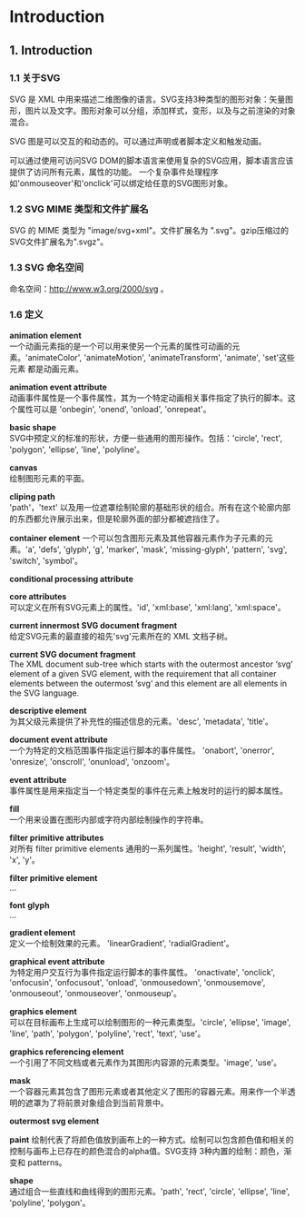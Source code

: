# Introduction

## 1. Introduction

### 1.1 关于SVG

SVG 是 XML 中用来描述二维图像的语言。SVG支持3种类型的图形对象：矢量图形，图片以及文字。图形对象可以分组，添加样式，变形，以及与之前渲染的对象混合。  

SVG 图是可以交互的和动态的。可以通过声明或者脚本定义和触发动画。  

可以通过使用可访问SVG DOM的脚本语言来使用复杂的SVG应用，脚本语言应该提供了访问所有元素，属性的功能。
一个复杂事件处理程序如'onmouseover'和'onclick'可以绑定给任意的SVG图形对象。  

### 1.2 SVG MIME 类型和文件扩展名

SVG 的 MIME 类型为 "image/svg+xml"。文件扩展名为 ".svg"。gzip压缩过的SVG文件扩展名为".svgz"。  

### 1.3 SVG 命名空间

命名空间：http://www.w3.org/2000/svg 。  


### 1.6 定义

**animation element**  
  一个动画元素指的是一个可以用来使另一个元素的属性可动画的元素。'animateColor', 'animateMotion', 'animateTransform', 'animate', 'set'这些元素
  都是动画元素。  

**animation event attribute**  
  动画事件属性是一个事件属性，其为一个特定动画相关事件指定了执行的脚本。这个属性可以是 'onbegin', 'onend', 'onload', 'onrepeat'。  

**basic shape**  
  SVG中预定义的标准的形状，方便一些通用的图形操作。包括：'circle', 'rect', 'polygon', 'ellipse', 'line', 'polyline'。  

**canvas**  
  绘制图形元素的平面。  

**cliping path**  
  'path'，'text' 以及用一位遮罩绘制轮廓的基础形状的组合。所有在这个轮廓内部的东西都允许展示出来，但是轮廓外面的部分都被遮挡住了。  

**container element**
  一个可以包含图形元素及其他容器元素作为子元素的元素。'a', 'defs', 'glyph', 'g', 'marker', 'mask', 'missing-glyph', 'pattern', 'svg', 'switch', 'symbol'。  

**conditional processing attribute**  

**core attributes**  
  可以定义在所有SVG元素上的属性。'id', 'xml:base', 'xml:lang', 'xml:space'。  

**current innermost SVG document fragment**  
  给定SVG元素的最直接的祖先'svg'元素所在的 XML 文档子树。  

**current SVG document fragment**  
  The XML document sub-tree which starts with the outermost ancestor ‘svg’ element of a given SVG element, with the requirement that all container elements between the outermost ‘svg’ and this element are all elements in the SVG language.  

**descriptive element**  
  为其父级元素提供了补充性的描述信息的元素。'desc', 'metadata', 'title'。  

**document event attribute**  
  一个为特定的文档范围事件指定运行脚本的事件属性。 'onabort', 'onerror', 'onresize', 'onscroll', 'onunload', 'onzoom'。  

**event attribute**  
  事件属性是用来指定当一个特定类型的事件在元素上触发时的运行的脚本属性。  

**fill**  
  一个用来设置在图形内部或字符内部绘制操作的字符串。  

**filter primitive attributes**  
  对所有 filter primitive elements 通用的一系列属性。'height', 'result', 'width', 'x', 'y'。  

**filter primitive element**  
  ...  

**font**  **glyph**  
  ...  

**gradient element**  
  定义一个绘制效果的元素。 'linearGradient', 'radialGradient'。  

**graphical event attribute**  
  为特定用户交互行为事件指定运行脚本的事件属性。 'onactivate', 'onclick', 'onfocusin', 'onfocusout', 'onload',
   'onmousedown', 'onmousemove', 'onmouseout', 'onmouseover', 'onmouseup'。  

**graphics element**  
  可以在目标画布上生成可以绘制图形的一种元素类型。'circle', 'ellipse', 'image', 'line', 'path', 'polygon', 'polyline',
   'rect', 'text', 'use'。  

**graphics referencing element**  
  一个引用了不同文档或者元素作为其图形内容源的元素类型。'image', 'use'。  

**mask**  
  一个容器元素其包含了图形元素或者其他定义了图形的容器元素。用来作一个半透明的遮罩为了将前景对象组合到当前背景中。  

**outermost svg element**  

**paint**
  绘制代表了将颜色值放到画布上的一种方式。绘制可以包含颜色值和相关的控制与画布上已存在的颜色混合的alpha值。SVG支持
  3种内置的绘制：颜色，渐变和 patterns。  

**shape**  
  通过组合一些直线和曲线得到的图形元素。'path', 'rect', 'circle', 'ellipse', 'line', 'polyline', 'polygon'。  
